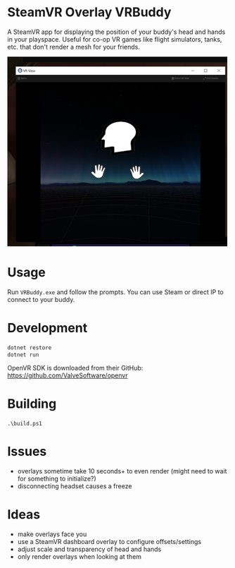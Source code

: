 # SteamVR Overlay VRBuddy

A SteamVR app for displaying the position of your buddy's head and hands in your playspace. Useful for co-op VR games like flight simulators, tanks, etc. that don't render a mesh for your friends.

<img src="screenshot.png" width="500px">

# Usage

Run `VRBuddy.exe` and follow the prompts. You can use Steam or direct IP to connect to your buddy.

# Development

```cli
dotnet restore
dotnet run
```

OpenVR SDK is downloaded from their GitHub: https://github.com/ValveSoftware/openvr

# Building

```cli
.\build.ps1
```

# Issues

- overlays sometime take 10 seconds+ to even render (might need to wait for something to initialize?)
- disconnecting headset causes a freeze

# Ideas

- make overlays face you
- use a SteamVR dashboard overlay to configure offsets/settings
- adjust scale and transparency of head and hands
- only render overlays when looking at them
